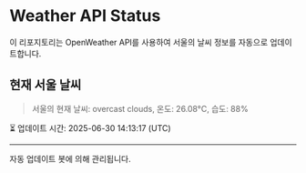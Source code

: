 
# Weather API Status

이 리포지토리는 OpenWeather API를 사용하여 서울의 날씨 정보를 자동으로 업데이트합니다.

## 현재 서울 날씨
> 서울의 현재 날씨: overcast clouds, 온도: 26.08°C, 습도: 88%

⏳ 업데이트 시간: 2025-06-30 14:13:17 (UTC)

---
자동 업데이트 봇에 의해 관리됩니다.
